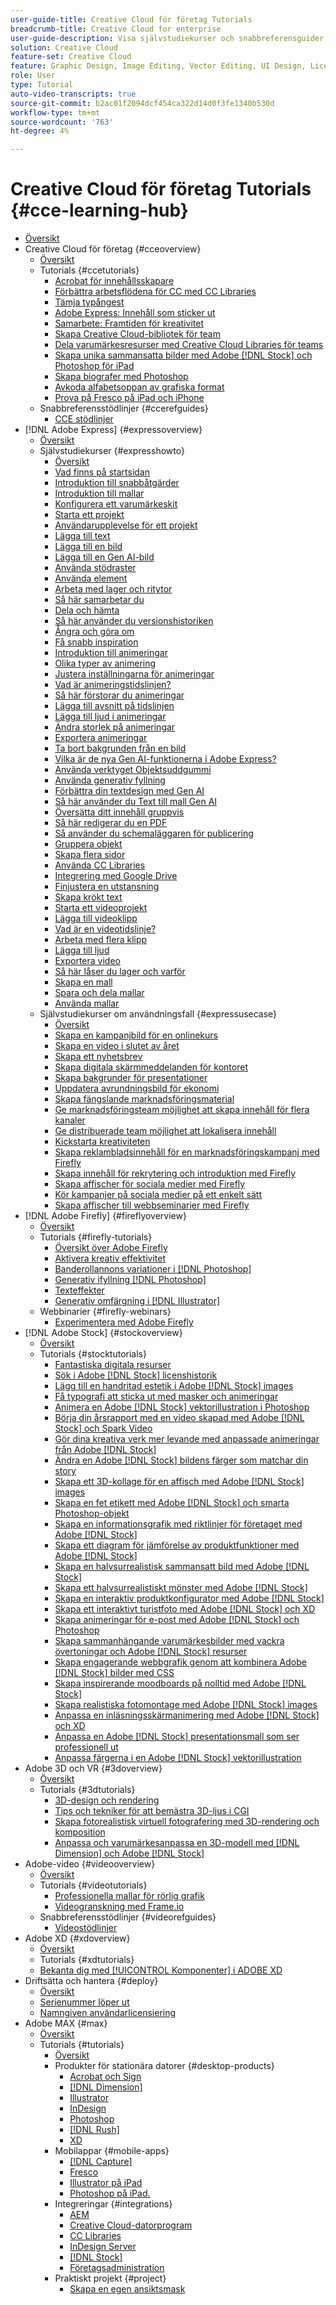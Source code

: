 ```yaml
---
user-guide-title: Creative Cloud för företag Tutorials
breadcrumb-title: Creative Cloud for enterprise
user-guide-description: Visa självstudiekurser och snabbreferensguider med fokus på Creative Cloud för företag
solution: Creative Cloud
feature-set: Creative Cloud
feature: Graphic Design, Image Editing, Vector Editing, UI Design, Licensable Assets, Gen AI, Video Editing, 3D
role: User
type: Tutorial
auto-video-transcripts: true
source-git-commit: b2ac01f2094dcf454ca322d14d0f3fe1340b530d
workflow-type: tm+mt
source-wordcount: '763'
ht-degree: 4%

---
```



# Creative Cloud för företag Tutorials {#cce-learning-hub}

+ [Översikt](overview.md)
+ Creative Cloud för företag {#cceoverview}
   + [Översikt](cce/overview-cce.md)
   + Tutorials {#ccetutorials}
      + [Acrobat för innehållsskapare](cce/acrobat-content-creators.md)
      + [Förbättra arbetsflödena för CC med CC Libraries](cce/cc-workflows-cc-libraries.md)
      + [Tämja typångest](cce/taming-type-anxiety.md)
      + [Adobe Express: Innehåll som sticker ut](cce/adobe-express-content-that-stands-out.md)
      + [Samarbete: Framtiden för kreativitet](cce/collaboration-the-future-of-creativity.md)
      + [Skapa Creative Cloud-bibliotek för team](cce/ccteamlibraries.md)
      + [Dela varumärkesresurser med Creative Cloud Libraries för teams](cce/sharecclibraries.md)
      + [Skapa unika sammansatta bilder med Adobe [!DNL Stock] och Photoshop för iPad](cce/compositepsipad.md)
      + [Skapa biografer med Photoshop](cce/cinemagraphps.md)
      + [Avkoda alfabetsoppan av grafiska format](cce/alphabetsoup.md)
      + [Prova på Fresco på iPad och iPhone](cce/frescoworkshop.md)
   + Snabbreferensstödlinjer {#ccerefguides}
      + [CCE stödlinjer](quick-reference/overview-ref.md)
+ [!DNL Adobe Express] {#expressoverview}
   + [Översikt](express/overview-express.md)
   + Självstudiekurser {#expresshowto}
      + [Översikt](express/overview-express-how-to.md)
      + [Vad finns på startsidan](express/get-started.md)
      + [Introduktion till snabbåtgärder](express/quick-actions.md)
      + [Introduktion till mallar](express/introduction-templates.md)
      + [Konfigurera ett varumärkeskit](express/brand.md)
      + [Starta ett projekt](express/new-project.md)
      + [Användarupplevelse för ett projekt](express/workspace.md)
      + [Lägga till text](express/text-effects.md)
      + [Lägga till en bild](express/image-effects.md)
      + [Lägga till en Gen AI-bild](express/add-gen-ai-image.md)
      + [Använda stödraster](express/grids.md)
      + [Använda element](express/add-design-assets.md)
      + [Arbeta med lager och ritytor](express/layers.md)
      + [Så här samarbetar du](express/collaborate.md)
      + [Dela och hämta](express/share.md)
      + [Så här använder du versionshistoriken](express/version-history.md)
      + [Ångra och göra om](express/undo-redo.md)
      + [Få snabb inspiration](express/get-inspiration.md)
      + [Introduktion till animeringar](express/intro-animation.md)
      + [Olika typer av animering](express/different-types-animation.md)
      + [Justera inställningarna för animeringar](express/tweak-animation.md)
      + [Vad är animeringstidslinjen?](express/animation-timeline.md)
      + [Så här förstorar du animeringar](express/stagger-animations.md)
      + [Lägga till avsnitt på tidslinjen](express/add-sections-animation.md)
      + [Lägga till ljud i animeringar](express/audio-animation.md)
      + [Ändra storlek på animeringar](express/resize-animations.md)
      + [Exportera animeringar](express/export-animations.md)
      + [Ta bort bakgrunden från en bild](express/remove-background.md)
      + [Vilka är de nya Gen AI-funktionerna i Adobe Express?](express/intro-gen-ai.md)
      + [Använda verktyget Objektsuddgummi](express/object-eraser.md)
      + [Använda generativ fyllning](express/generative-fill.md)
      + [Förbättra din textdesign med Gen AI](express/gen-text.md)
      + [Så här använder du Text till mall Gen AI](express/text-to-template.md)
      + [Översätta ditt innehåll gruppvis](express/bulk-translate.md)
      + [Så här redigerar du en PDF](express/edit-a-pdf.md)
      + [Så använder du schemaläggaren för publicering](express/schedule.md)
      + [Gruppera objekt](express/group-objects.md)
      + [Skapa flera sidor](express/multiple-pages.md)
      + [Använda CC Libraries](express/cc-libraries.md)
      + [Integrering med Google Drive](express/google-drive.md)
      + [Finjustera en utstansning](express/refine-cutout.md)
      + [Skapa krökt text](express/create-curved-text.md)
      + [Starta ett videoprojekt](express/start-video.md)
      + [Lägga till videoklipp](express/add-video-clips.md)
      + [Vad är en videotidslinje?](express/video-timeline.md)
      + [Arbeta med flera klipp](express/multiple-clips.md)
      + [Lägga till ljud](express/add-audio-video.md)
      + [Exportera video](express/export-video.md)
      + [Så här låser du lager och varför](express/lock-layers.md)
      + [Skapa en mall](express/create-templates.md)
      + [Spara och dela mallar](express/share-templates.md)
      + [Använda mallar](express/use-templates.md)
   + Självstudiekurser om användningsfall {#expressusecase}
      + [Översikt](express/overview-express-use-case-tutorials.md)
      + [Skapa en kampanjbild för en onlinekurs](express/promo-visual.md)
      + [Skapa en video i slutet av året](express/end-of-year-video.md)
      + [Skapa ett nyhetsbrev](express/newsletter.md)
      + [Skapa digitala skärmmeddelanden för kontoret](express/create-digital-screens.md)
      + [Skapa bakgrunder för presentationer](express/create-backgrounds.md)
      + [Uppdatera avrundningsbild för ekonomi](express/update-image.md)
      + [Skapa fängslande marknadsföringsmaterial](express/compelling-merchandise.md)
      + [Ge marknadsföringsteam möjlighet att skapa innehåll för flera kanaler](express/multi-channel-marketing-content.md)
      + [Ge distribuerade team möjlighet att lokalisera innehåll](express/localized-marketing-content.md)
      + [Kickstarta kreativiteten](express/jumpstart-ideation.md)
      + [Skapa reklambladsinnehåll för en marknadsföringskampanj med Firefly](express/create-local-marketing.md)
      + [Skapa innehåll för rekrytering och introduktion med Firefly](express/create-on-boarding.md)
      + [Skapa affischer för sociala medier med Firefly](express/create-social-posters.md)
      + [Kör kampanjer på sociala medier på ett enkelt sätt](express/create-blog-graphics.md)
      + [Skapa affischer till webbseminarier med Firefly](express/create-webinar-poster.md)
+ [!DNL Adobe Firefly] {#fireflyoverview}
   + [Översikt](firefly/overview-firefly.md)
   + Tutorials {#firefly-tutorials}
      + [Översikt över Adobe Firefly](firefly/overview-of-firefly.md)
      + [Aktivera kreativ effektivitet](firefly/enable-creative-efficiency.md)
      + [Banderollannons variationer i [!DNL Photoshop]](firefly/web-banner-ad.md)
      + [Generativ ifyllning [!DNL Photoshop]](firefly/generative-fill.md)
      + [Texteffekter](firefly/text-effects.md)
      + [Generativ omfärgning i [!DNL Illustrator]](firefly/generative-recolor.md)
   + Webbinarier {#firefly-webinars}
      + [Experimentera med Adobe Firefly](firefly/webinar-experimenting.md)
+ [!DNL Adobe Stock] {#stockoverview}
   + [Översikt](stock/overview-stock.md)
   + Tutorials {#stocktutorials}
      + [Fantastiska digitala resurser](stock/stunning-digital-assets.md)
      + [Sök i Adobe [!DNL Stock] licenshistorik](stock/searchstock.md)
      + [Lägg till en handritad estetik i Adobe [!DNL Stock] images](stock/handdrawn.md)
      + [Få typografi att sticka ut med masker och animeringar](stock/flairtypography.md)
      + [Animera en Adobe [!DNL Stock] vektorillustration i Photoshop](stock/animatevector.md)
      + [Börja din årsrapport med en video skapad med Adobe [!DNL Stock] och Spark Video](stock/annualreport.md)
      + [Gör dina kreativa verk mer levande med anpassade animeringar från Adobe [!DNL Stock]](stock/customanimations.md)
      + [Ändra en Adobe [!DNL Stock] bildens färger som matchar din story](stock/changecolors.md)
      + [Skapa ett 3D-kollage för en affisch med Adobe [!DNL Stock] images](stock/collage.md)
      + [Skapa en fet etikett med Adobe [!DNL Stock] och smarta Photoshop-objekt](stock/boldlabel.md)
      + [Skapa en informationsgrafik med riktlinjer för företaget med Adobe [!DNL Stock]](stock/infographic.md)
      + [Skapa ett diagram för jämförelse av produktfunktioner med Adobe [!DNL Stock]](stock/featurecomparison.md)
      + [Skapa en halvsurrealistisk sammansatt bild med Adobe [!DNL Stock]](stock/surrealcomposite.md)
      + [Skapa ett halvsurrealistiskt mönster med Adobe [!DNL Stock]](stock/surrealpattern.md)
      + [Skapa en interaktiv produktkonfigurator med Adobe [!DNL Stock]](stock/productconfigurator.md)
      + [Skapa ett interaktivt turistfoto med Adobe [!DNL Stock] och XD](stock/interactivetourismphoto.md)
      + [Skapa animeringar för e-post med Adobe [!DNL Stock] och Photoshop](stock/animationemail.md)
      + [Skapa sammanhängande varumärkesbilder med vackra övertoningar och Adobe [!DNL Stock] resurser](stock/brandgradients.md)
      + [Skapa engagerande webbgrafik genom att kombinera Adobe [!DNL Stock] bilder med CSS](stock/webgraphics.md)
      + [Skapa inspirerande moodboards på nolltid med Adobe [!DNL Stock]](stock/moodboard.md)
      + [Skapa realistiska fotomontage med Adobe [!DNL Stock] images](stock/realisticcomposite.md)
      + [Anpassa en inläsningsskärmanimering med Adobe [!DNL Stock] och XD](stock/loadingscreen.md)
      + [Anpassa en Adobe [!DNL Stock] presentationsmall som ser professionell ut](stock/presentationtemplate.md)
      + [Anpassa färgerna i en Adobe [!DNL Stock] vektorillustration](stock/customizecolors.md)
+ Adobe 3D och VR {#3doverview}
   + [Översikt](3di/overview-3di.md)
   + Tutorials {#3dtutorials}
      + [3D-design och rendering](3di/substance-3d-stager.md)
      + [Tips och tekniker för att bemästra 3D-ljus i CGI](3di/mastering3dlighting.md)
      + [Skapa fotorealistisk virtuell fotografering med 3D-rendering och komposition](3di/photorealistic.md)
      + [Anpassa och varumärkesanpassa en 3D-modell med [!DNL Dimension] och Adobe [!DNL Stock]](3di/3ddimensionstock.md)
+ Adobe-video {#videooverview}
   + [Översikt](dva/overview-dva.md)
   + Tutorials {#videotutorials}
      + [Professionella mallar för rörlig grafik](dva/motion-graphics-templates.md)
      + [Videogranskning med Frame.io](dva/video-review-frame-io.md)
   + Snabbreferensstödlinjer {#videorefguides}
      + [Videostödlinjer](dva/overview-dva-ref.md)
+ Adobe XD {#xdoverview}
   + [Översikt](xd/overview-xd.md)
   + Tutorials {#xdtutorials}
   + [Bekanta dig med [!UICONTROL Komponenter] i ADOBE XD](xd/components.md)
+ Driftsätta och hantera {#deploy}
   + [Översikt](deploy/overview-deploy.md)
   + [Serienummer löper ut](deploy/cceserial.md)
   + [Namngiven användarlicensiering](deploy/nameduserlicensing.md)
+ Adobe MAX {#max}
   + [Översikt](max/overview-max.md)
   + Tutorials {#tutorials}
      + [Översikt](max/maxtutorials.md)
      + Produkter för stationära datorer {#desktop-products}
         + [Acrobat och Sign](max/acrobat-sign.md)
         + [[!DNL Dimension]](max/dimension.md)
         + [Illustrator](max/illustrator.md)
         + [InDesign](max/indesign.md)
         + [Photoshop](max/photoshop.md)
         + [[!DNL Rush]](max/rush.md)
         + [XD](max/xd.md)
      + Mobilappar {#mobile-apps}
         + [[!DNL Capture]](max/capture.md)
         + [Fresco](max/fresco.md)
         + [Illustrator på iPad](max/illustratoripad.md)
         + [Photoshop på iPad.](max/photoshopipad.md)
      + Integreringar {#integrations}
         + [AEM](max/aem.md)
         + [Creative Cloud-datorprogram](max/creativeclouddesktopapp.md)
         + [CC Libraries](max/cclibraries.md)
         + [InDesign Server](max/indesignserver.md)
         + [[!DNL Stock]](max/stock.md)
         + [Företagsadministration](max/enterprise.md)
      + Praktiskt projekt {#project}
         + [Skapa en egen ansiktsmask](max/handsonproject.md)
